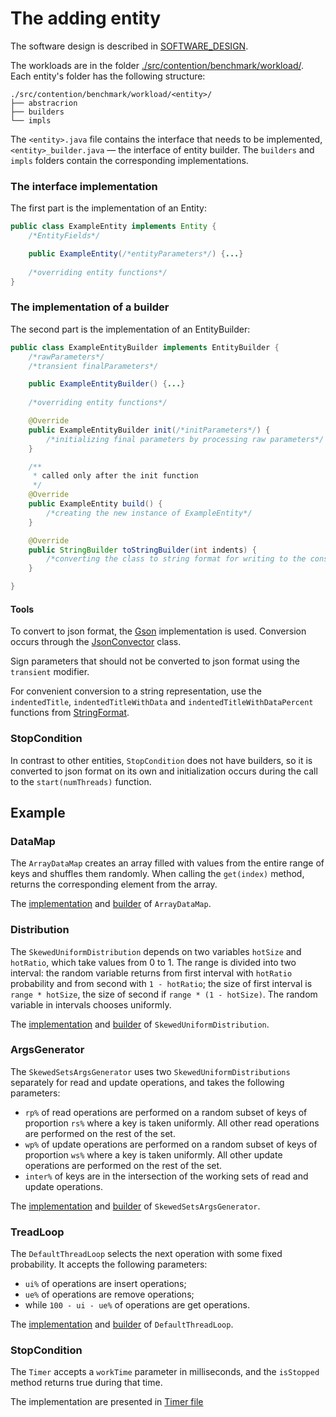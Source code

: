 # The adding entity

The software design is described in [SOFTWARE_DESIGN](SOFTWARE_DESIGN.md).

The workloads are in the folder [./src/contention/benchmark/workload/](./src/contention/benchmark/workload/).  
Each entity's folder has the following structure:
```shell
./src/contention/benchmark/workload/<entity>/
├── abstracrion
├── builders
└── impls
```

The `<entity>.java` file contains the interface that needs to be implemented, 
`<entity>_builder.java` — the interface of entity builder.
The `builders` and `impls` folders contain the corresponding implementations.  

### The interface implementation
The first part is the implementation of an Entity:
```java
public class ExampleEntity implements Entity {
    /*EntityFields*/

    public ExampleEntity(/*entityParameters*/) {...}
    
    /*overriding entity functions*/
}
```

### The implementation of a builder
The second part is the implementation of an EntityBuilder:
```java
public class ExampleEntityBuilder implements EntityBuilder {
    /*rawParameters*/
    /*transient finalParameters*/

    public ExampleEntityBuilder() {...}
    
    /*overriding entity functions*/

    @Override
    public ExampleEntityBuilder init(/*initParameters*/) {
        /*initializing final parameters by processing raw parameters*/
    }

    /**
     * called only after the init function
     */
    @Override
    public ExampleEntity build() {
        /*creating the new instance of ExampleEntity*/
    }

    @Override
    public StringBuilder toStringBuilder(int indents) {
        /*converting the class to string format for writing to the console*/
    }

}
```

#### Tools 

To convert to json format, the [Gson](https://github.com/google/gson) implementation is used.
Conversion occurs through the [JsonConvector](./src/contention/benchmark/json/JsonConverter.java) class.

Sign parameters that should not be converted to json format using the `transient` modifier.

For convenient conversion to a string representation, use the  
`indentedTitle`, `indentedTitleWithData` and `indentedTitleWithDataPercent` functions
from [StringFormat](src/contention/benchmark/tools/StringFormat.java). 


### StopCondition

In contrast to other entities, `StopCondition` does not have builders, so it is converted to json format on its own
and initialization occurs during the call to the `start(numThreads)` function.

## Example

### DataMap 

The `ArrayDataMap` creates an array filled with values from the entire range of keys and shuffles them randomly. 
When calling the `get(index)` method, returns the corresponding element from the array.  

The [implementation](./src/contention/benchmark/workload/data/map/impls/ArrayDataMap.java) 
and [builder](src/contention/benchmark/workload/data/map/builders/ArrayDataMapBuilder.java) of `ArrayDataMap`.

### Distribution

The `SkewedUniformDistribution` depends on two variables `hotSize` and `hotRatio`, which take values from 0 to 1. 
The range is divided into two interval: 
the random variable returns from first interval with `hotRatio` probability and from second with `1 - hotRatio`;
the size of first interval is `range * hotSize`, the size of second if `range * (1 - hotSize)`. 
The random variable in intervals chooses uniformly. 

The [implementation](./src/contention/benchmark/workload/distributions/impls/SkewedUniformDistribution.java)
and [builder](./src/contention/benchmark/workload/distributions/builders/SkewedUniformDistributionBuilder.java) of `SkewedUniformDistribution`.

### ArgsGenerator

The `SkewedSetsArgsGenerator` uses two `SkewedUniformDistributions` separately for read and update operations,
and takes the following parameters:
+ `rp%` of read operations are performed on a random subset of keys of proportion `rs%` where a key is taken uniformly. 
All other read operations are performed on the rest of the set.
+ `wp%` of update operations are performed on a random subset of keys of proportion `ws%` where a key is taken uniformly.
All other update operations are performed on the rest of the set.
+ `inter%` of keys are in the intersection of the working sets of read and update operations.

The [implementation](./src/contention/benchmark/workload/args/generators/impls/SkewedSetsArgsGenerator.java)
and [builder](./src/contention/benchmark/workload/args/generators/builders/SkewedSetsArgsGeneratorBuilder.java) of `SkewedSetsArgsGenerator`.

### TreadLoop

The `DefaultThreadLoop` selects the next operation with some fixed probability. It accepts the following parameters:
+ `ui%` of operations are insert operations;
+ `ue%` of operations are remove operations;
+ while `100 - ui - ue%` of operations are get operations.

The [implementation](./src/contention/benchmark/workload/thread/loops/impls/DefaultThreadLoop.java)
and [builder](./src/contention/benchmark/workload/thread/loops/builders/DefaultThreadLoopBuilder.java) of `DefaultThreadLoop`.

### StopCondition

The `Timer` accepts a `workTime` parameter in milliseconds, and the `isStopped` method returns true during that time.

The implementation are presented in [Timer file](./src/contention/benchmark/workload/stop/condition/Timer.java)
